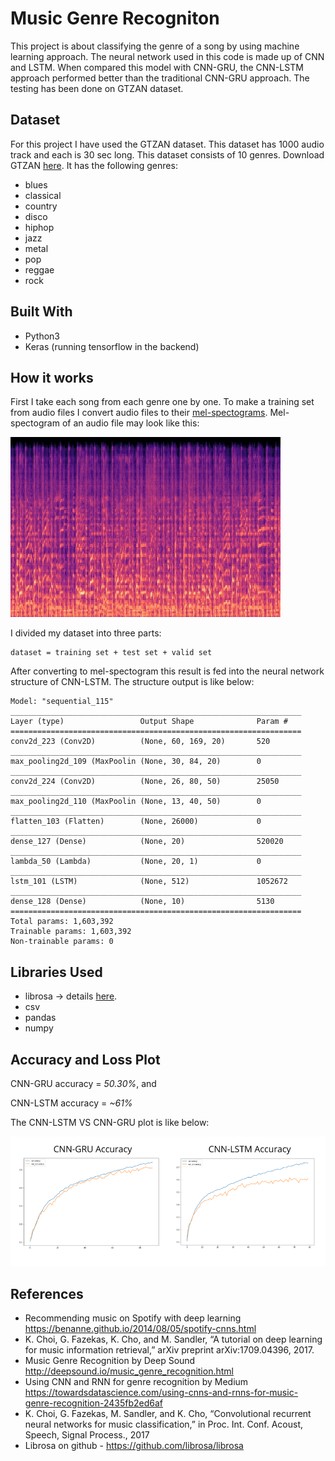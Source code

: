# Music Genre Recogniton

This project is about classifying the genre of a song by using machine learning approach. The neural network used in this code is made up of CNN and LSTM. When compared this model with CNN-GRU, the CNN-LSTM approach performed better than the traditional CNN-GRU approach. The testing has been done on GTZAN dataset.

## Dataset 

For this project I have used the GTZAN dataset. This dataset has 1000 audio track and each is 30 sec long. This dataset consists of 10 genres. Download GTZAN [here](http://opihi.cs.uvic.ca/sound/genres.tar.gz).
It has the following genres:
* blues
* classical
* country
* disco  
* hiphop
* jazz
* metal 
* pop
* reggae
* rock

## Built With
* Python3
* Keras (running tensorflow in the backend)
## How it works
First I take each song from each genre one by one. To make a training set from audio files I convert audio files to their [mel-spectograms](https://en.wikipedia.org/wiki/Mel-frequency_cepstrum). Mel-spectogram of an audio file may look like this:

![](images/mel-spectrogram_of_a_genre.png)

I divided my dataset into three parts:
```
dataset = training set + test set + valid set
```
After converting to mel-spectogram this result is fed into the neural network structure of CNN-LSTM. The structure output is like below: 
```
Model: "sequential_115"
_________________________________________________________________
Layer (type)                 Output Shape              Param #   
=================================================================
conv2d_223 (Conv2D)          (None, 60, 169, 20)       520       
_________________________________________________________________
max_pooling2d_109 (MaxPoolin (None, 30, 84, 20)        0         
_________________________________________________________________
conv2d_224 (Conv2D)          (None, 26, 80, 50)        25050     
_________________________________________________________________
max_pooling2d_110 (MaxPoolin (None, 13, 40, 50)        0         
_________________________________________________________________
flatten_103 (Flatten)        (None, 26000)             0         
_________________________________________________________________
dense_127 (Dense)            (None, 20)                520020    
_________________________________________________________________
lambda_50 (Lambda)           (None, 20, 1)             0         
_________________________________________________________________
lstm_101 (LSTM)              (None, 512)               1052672   
_________________________________________________________________
dense_128 (Dense)            (None, 10)                5130      
=================================================================
Total params: 1,603,392
Trainable params: 1,603,392
Non-trainable params: 0
```
## Libraries Used
* librosa -> details [here](https://librosa.github.io/librosa/).
* csv
* pandas
* numpy

## Accuracy and Loss Plot
CNN-GRU accuracy = *50.30%*, and

CNN-LSTM accuracy = *~61%*

The CNN-LSTM VS CNN-GRU plot is like below:

![](images/accuracy_comparison.PNG)

## References

* Recommending music on Spotify with deep learning https://benanne.github.io/2014/08/05/spotify-cnns.html
* K. Choi, G. Fazekas, K. Cho, and M. Sandler, “A tutorial on deep learning for music information retrieval,” arXiv preprint arXiv:1709.04396, 2017.
* Music Genre Recognition by Deep Sound http://deepsound.io/music_genre_recognition.html
* Using CNN and RNN for genre recognition by Medium https://towardsdatascience.com/using-cnns-and-rnns-for-music-genre-recognition-2435fb2ed6af 
* K. Choi, G. Fazekas, M. Sandler, and K. Cho, “Convolutional recurrent neural networks for music classification,” in Proc. Int. Conf. Acoust, Speech, Signal Process., 2017 
* Librosa on github - https://github.com/librosa/librosa


